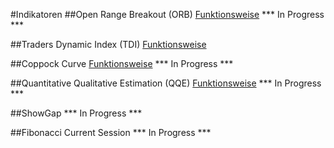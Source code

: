 ﻿#Indikatoren
##Open Range Breakout (ORB)
[Funktionsweise](https://www.whselfinvest.at/de/Store_Birger_Schaefermeier_Trading_Strategie_Open_Range_Break_Out.php)
*** In Progress ***

##Traders Dynamic Index (TDI)
[Funktionsweise](http://www.earnforex.com/metatrader-indicators/Traders-Dynamic-Index/)

##Coppock Curve
[Funktionsweise](https://en.wikipedia.org/wiki/Coppock_curve)
*** In Progress ***

##Quantitative Qualitative Estimation (QQE)
[Funktionsweise](https://en.wikipedia.org/wiki/Zero_lag_exponential_moving_average)
*** In Progress ***

##ShowGap
*** In Progress ***

##Fibonacci Current Session
*** In Progress ***
